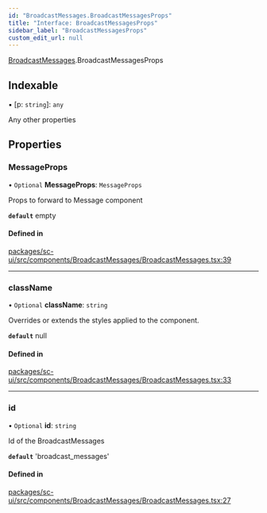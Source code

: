 ```yaml
---
id: "BroadcastMessages.BroadcastMessagesProps"
title: "Interface: BroadcastMessagesProps"
sidebar_label: "BroadcastMessagesProps"
custom_edit_url: null
---
```


[BroadcastMessages](../modules/BroadcastMessages).BroadcastMessagesProps

## Indexable

▪ [p: `string`]: `any`

Any other properties

## Properties

### MessageProps

• `Optional` **MessageProps**: `MessageProps`

Props to forward to Message component

**`default`** empty

#### Defined in

[packages/sc-ui/src/components/BroadcastMessages/BroadcastMessages.tsx:39](https://github.com/selfcommunity/community-ui/blob/0c5b0c7/packages/sc-ui/src/components/BroadcastMessages/BroadcastMessages.tsx#L39)

___

### className

• `Optional` **className**: `string`

Overrides or extends the styles applied to the component.

**`default`** null

#### Defined in

[packages/sc-ui/src/components/BroadcastMessages/BroadcastMessages.tsx:33](https://github.com/selfcommunity/community-ui/blob/0c5b0c7/packages/sc-ui/src/components/BroadcastMessages/BroadcastMessages.tsx#L33)

___

### id

• `Optional` **id**: `string`

Id of the BroadcastMessages

**`default`** 'broadcast_messages'

#### Defined in

[packages/sc-ui/src/components/BroadcastMessages/BroadcastMessages.tsx:27](https://github.com/selfcommunity/community-ui/blob/0c5b0c7/packages/sc-ui/src/components/BroadcastMessages/BroadcastMessages.tsx#L27)
